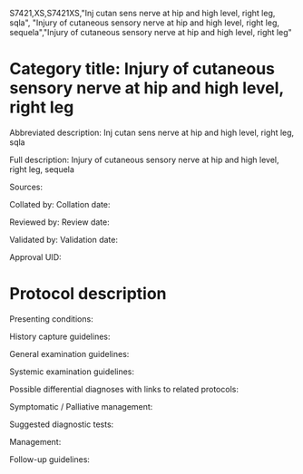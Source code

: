 S7421,XS,S7421XS,"Inj cutan sens nerve at hip and high level, right leg, sqla", "Injury of cutaneous sensory nerve at hip and high level, right leg, sequela","Injury of cutaneous sensory nerve at hip and high level, right leg"
# Category title: Injury of cutaneous sensory nerve at hip and high level, right leg

Abbreviated description: Inj cutan sens nerve at hip and high level, right leg, sqla

Full description: Injury of cutaneous sensory nerve at hip and high level, right leg, sequela

Sources:

Collated by:
Collation date:

Reviewed by:
Review date:

Validated by:
Validation date:

Approval UID:

# Protocol description

Presenting conditions:

History capture guidelines:

General examination guidelines:

Systemic examination guidelines:

Possible differential diagnoses with links to related protocols:

Symptomatic / Palliative management:

Suggested diagnostic tests:

Management:

Follow-up guidelines:
